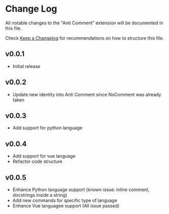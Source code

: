 # Change Log

All notable changes to the "Anti Comment" extension will be documented in this file.

Check [Keep a Changelog](http://keepachangelog.com/) for recommendations on how to structure this file.

## v0.0.1
- Initial release

## v0.0.2
- Update new identity into Anti Comment since NoComment was already taken

## v0.0.3
- Add support for python language

## v0.0.4
- Add support for vue language
- Refactor code structure

## v0.0.5
- Enhance Python language support (known issue: inline comment, docstrings inside a string)
- Add new commands for specific type of language
- Enhance Vue languagee support (All issue passed)